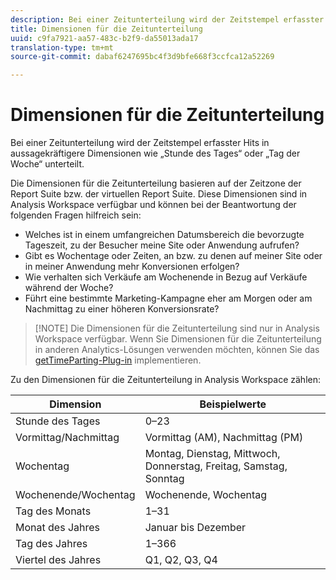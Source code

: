 ```yaml
---
description: Bei einer Zeitunterteilung wird der Zeitstempel erfasster Hits in aussagekräftigere Dimensionen wie „Stunde des Tages“ oder „Tag der Woche“ unterteilt.
title: Dimensionen für die Zeitunterteilung
uuid: c9fa7921-aa57-483c-b2f9-da55013ada17
translation-type: tm+mt
source-git-commit: dabaf6247695bc4f3d9bfe668f3ccfca12a52269

---
```



# Dimensionen für die Zeitunterteilung

Bei einer Zeitunterteilung wird der Zeitstempel erfasster Hits in aussagekräftigere Dimensionen wie „Stunde des Tages“ oder „Tag der Woche“ unterteilt.

Die Dimensionen für die Zeitunterteilung basieren auf der Zeitzone der Report Suite bzw. der virtuellen Report Suite. Diese Dimensionen sind in Analysis Workspace verfügbar und können bei der Beantwortung der folgenden Fragen hilfreich sein:

* Welches ist in einem umfangreichen Datumsbereich die bevorzugte Tageszeit, zu der Besucher meine Site oder Anwendung aufrufen?
* Gibt es Wochentage oder Zeiten, an bzw. zu denen auf meiner Site oder in meiner Anwendung mehr Konversionen erfolgen?
* Wie verhalten sich Verkäufe am Wochenende in Bezug auf Verkäufe während der Woche?
* Führt eine bestimmte Marketing-Kampagne eher am Morgen oder am Nachmittag zu einer höheren Konversionsrate?

>[!NOTE] Die Dimensionen für die Zeitunterteilung sind nur in Analysis Workspace verfügbar. Wenn Sie Dimensionen für die Zeitunterteilung in anderen Analytics-Lösungen verwenden möchten, können Sie das [getTimeParting-Plug-in](https://marketing.adobe.com/resources/help/de_DE/sc/implement/getTimeParting.html) implementieren.

Zu den Dimensionen für die Zeitunterteilung in Analysis Workspace zählen:

| Dimension | Beispielwerte |
|--- |--- |
| Stunde des Tages | 0–23 |
| Vormittag/Nachmittag | Vormittag (AM), Nachmittag (PM) |
| Wochentag | Montag, Dienstag, Mittwoch, Donnerstag, Freitag, Samstag, Sonntag |
| Wochenende/Wochentag | Wochenende, Wochentag |
| Tag des Monats | 1–31 |
| Monat des Jahres | Januar bis Dezember |
| Tag des Jahres | 1–366 |
| Viertel des Jahres | Q1, Q2, Q3, Q4 |
